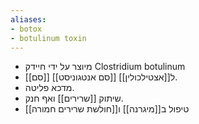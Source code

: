 ```yaml
---
aliases:
- botox
- botulinum toxin
---
```

- מיוצר על ידי חיידק Clostridium botulinum
- [[סם]] [[סם אנטגוניסט]] ל[[אצטילכולין]].
- מדכא פליטה.
- שיתוק [[שרירים]] ואף חנק.
- טיפול ב[[מיגרנה]] ו[[חולשת שרירים חמורה]]